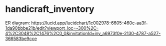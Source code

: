 # handicraft_inventory

ER diagram: https://lucid.app/lucidchart/1c002978-6605-460c-aa3f-1da90bbbe21b/edit?viewport_loc=-300%2C-4%2C3048%2C1476%2C0_0&invitationId=inv_a6973f0e-2130-4787-a527-366583be9cce

